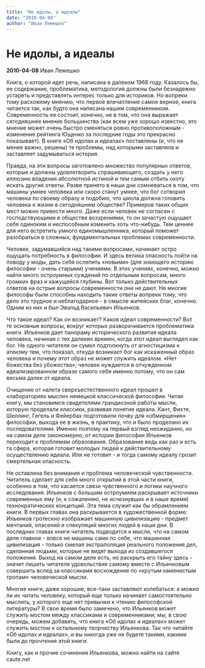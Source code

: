 ```yaml
---
title: "Не идолы, а идеалы"
date: "2010-04-08"
author: "Иван Лемешко"
---
```


# Не идолы, а идеалы

**2010-04-08** Иван Лемешко

Книга, о которой идет речь, написана в далеком 1968 году. Казалось бы, ее содержание, проблематика, методология должны были безнадежно устареть и представлять интерес только для историков. Но вопреки тому расхожему мнению, что первое впечатление самое верное, книга читается так, как будто она написана нашим современником. Современность ее состоит, конечно, не в том, что она выражает сегодняшнее мнение большинства (как всем уже хорошо известно, это мнение может очень быстро сменяться ровно противоположным - изменение рейтинга Ющенко за последние годы это прекрасно показывает). В книге «Об идолах и идеалах» поставлены (и, что не менее важно, решены) те проблемы, над которыми заставляла и заставляет задумываться история.

Правда, на эти вопросы заготовлено множество популярных ответов, которые и должны удовлетворить спрашивающего, создать у него иллюзию владения абсолютной истиной и тем самым отбить охоту искать другие ответы. Разве принято в наши дни сомневаться в том, что машины умнее человека или скоро станут умнее, что бог сотворил человека по своему образу и подобию, что школа должна готовить человека к жизни в сегодняшнем обществе? Примеров таких общих мест можно привести много. Даже если человек не согласен с господствующими в обществе воззрениями, то он зачастую ощущает себя одиноким и неспособным изменить хоть что-нибудь. Тем ценнее для него встретить умного единомышленника, который поможет разобраться в сложных, фундаментальных проблемах современности.

Человек, задумавшийся над такими вопросами, начинает остро ощущать потребность в философии. И здесь велика опасность пойти на поводу у моды, дать себя ослепить «новыми» (для знающего историю философии - очень старыми) учениями. В этих учениях, конечно, можно найти много остроумных суждений по отдельным вопросам, много громких фраз и кажущейся глубины. Вот только действительных ответов на острые вопросы современности они не дают. Не многие философы были способны находить такие ответы вопреки тому, что дело это трудное и неблагодарное - в смысле житейских благ, конечно. Одним из них и был Эвальд Васильевич Ильенков.

Что такое идеал? Как он возникает? Каков идеал современности? Вот те основные вопросы, вокруг которых разворачивается проблематика книги. Ильенков дает панораму исторического развития идеала человека, начиная с тех далеких времен, когда этот идеал выглядел как бог. Не одного читателя он сумел подтолкнуть от агностицизма к атеизму тем, что показал, откуда возникает бог как искаженный образ человека и почему этот образ не может служить идеалом. «Нет божества без убожества»; человек нуждается в отчужденном идеализированном образе самого себя именно потому, что он сам весьма далек от идеала.

Очищение от налета сверхъестественного идеал прошел в «лабораториях мысли» немецкой классической философии. Читая книгу, мы становимся свидетелями грандиозной работы мысли, которую проделали классики, развивая понятие идеала. Кант, Фихте, Шеллинг, Гегель и Фейербах подготовили почву для «обмирщения» философии, выхода ее в жизнь, в практику, что и было проделано их последователями. Именно поэтому на первый взгляд неожиданно, но на самом деле закономерно, от истории философии Ильенков переходит к проблемам образования. Образование ведь как раз и есть та сфера, которая готовит молодых людей к действительному осуществлению идеала. Или не готовит - и тогда самому идеалу грозит смертельная опасность.

Не оставлена без внимания и проблема человеческой чувственности. Читатель сделает для себя много открытий в этой части книги, особенно в том, что касается связи чувственного и логики научного исследования. Ильенков с большим остроумием раскрывает источники современных ему (и, к сожалению, не исчезнувших и в наше время) технократических концепций. Эта тема служит как бы обрамлением книги. В первых главах она раскрывается в художественной форме: Ильенков гротескно изображает машинную цивилизацию - предмет мечтаний, опасений и спекуляций многих людей в наши дни. В последних главах книги читатель подводится к мысли, что на самом деле главное - вовсе не машины сами по себе, что машинная цивилизация - только смелая экстраполяция реального положения дел, сделанная людьми, которые не видят выхода из создавшегося положения. Выход на самом деле есть, но раскрыть его тайну здесь - значит лишить читателя удовольствия самому вместе с Ильенковым совершить вслед за классиками восхождение по «крутым каменистым тропам» человеческой мысли.

Многие книги, даже хорошие, все-таки заставляют колебаться: а можно ли их читать человеку, который еще только начинает самостоятельно мыслить, у которого еще нет привычки к чтению философской литературы? В свое время было замечено, что Ильенков может служить мостом между классиками и современниками; мы, в свою очередь, можем добавить, что книга «Об идолах и идеалах» может служить мостом к остальному творчеству Ильенкова. Так что читайте «Об идолах и идеалах», и вы никогда уже не будете такими, какими были до прочтения этой книги.

Книгу, как и прочие сочинения Ильенкова, можно найти на сайте caute.net